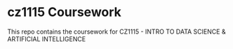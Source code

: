# cz1115 Coursework

This repo contains the coursework for CZ1115 - INTRO TO DATA SCIENCE & ARTIFICIAL INTELLIGENCE
